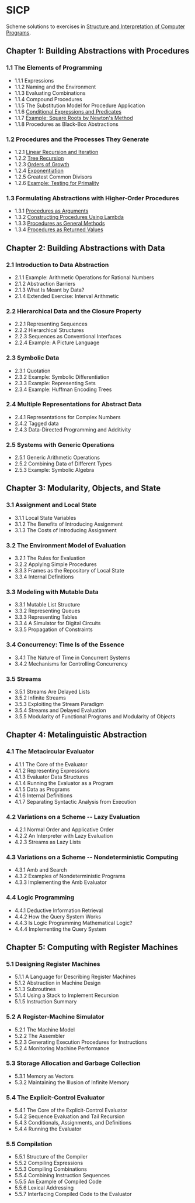 # SICP

Scheme solutions to exercises in [Structure and Interpretation of Computer Programs](https://mitpress.mit.edu/sicp/full-text/book/book.html).

## Chapter 1: Building Abstractions with Procedures

### 1.1 The Elements of Programming
- 1.1.1 Expressions
- 1.1.2 Naming and the Environment
- 1.1.3 Evaluating Combinations
- 1.1.4 Compound Procedures
- 1.1.5 The Substitution Model for Procedure Application
- 1.1.6 [Conditional Expressions and Predicates](ch_1/s1_1_6)
- 1.1.7 [Example: Square Roots by Newton's Method](ch_1/s1_1_7)
- 1.1.8 Procedures as Black-Box Abstractions

### 1.2 Procedures and the Processes They Generate
- 1.2.1 [Linear Recursion and Iteration](ch_1/s1_2_1)
- 1.2.2 [Tree Recursion](ch_1/s1_2_2)
- 1.2.3 [Orders of Growth](ch_1/s1_2_3)
- 1.2.4 [Exponentiation](ch_1/s1_2_4)
- 1.2.5 Greatest Common Divisors
- 1.2.6 [Example: Testing for Primality](ch_1/s1_2_6)

### 1.3 Formulating Abstractions with Higher-Order Procedures
- 1.3.1 [Procedures as Arguments](ch_1/s1_3_1)
- 1.3.2 [Constructing Procedures Using Lambda](ch_1/s1_3_2)
- 1.3.3 [Procedures as General Methods](ch_1/s1_3_3)
- 1.3.4 [Procedures as Returned Values](ch_1/s1_3_4)

## Chapter 2: Building Abstractions with Data

### 2.1 Introduction to Data Abstraction
- 2.1.1 Example: Arithmetic Operations for Rational Numbers
- 2.1.2 Abstraction Barriers
- 2.1.3 What Is Meant by Data?
- 2.1.4 Extended Exercise: Interval Arithmetic

### 2.2 Hierarchical Data and the Closure Property
- 2.2.1 Representing Sequences
- 2.2.2 Hierarchical Structures
- 2.2.3 Sequences as Conventional Interfaces
- 2.2.4 Example: A Picture Language

### 2.3 Symbolic Data
- 2.3.1 Quotation
- 2.3.2 Example: Symbolic Differentiation
- 2.3.3 Example: Representing Sets
- 2.3.4 Example: Huffman Encoding Trees

### 2.4 Multiple Representations for Abstract Data
- 2.4.1 Representations for Complex Numbers
- 2.4.2 Tagged data
- 2.4.3 Data-Directed Programming and Additivity

### 2.5 Systems with Generic Operations
- 2.5.1 Generic Arithmetic Operations
- 2.5.2 Combining Data of Different Types
- 2.5.3 Example: Symbolic Algebra

## Chapter 3: Modularity, Objects, and State

### 3.1 Assignment and Local State
- 3.1.1 Local State Variables
- 3.1.2 The Benefits of Introducing Assignment
- 3.1.3 The Costs of Introducing Assignment

### 3.2 The Environment Model of Evaluation
- 3.2.1 The Rules for Evaluation
- 3.2.2 Applying Simple Procedures
- 3.3.3 Frames as the Repository of Local State
- 3.3.4 Internal Definitions

### 3.3 Modeling with Mutable Data
- 3.3.1 Mutable List Structure
- 3.3.2 Representing Queues
- 3.3.3 Representing Tables
- 3.3.4 A Simulator for Digital Circuits
- 3.3.5 Propagation of Constraints

### 3.4 Concurrency: Time Is of the Essence
- 3.4.1 The Nature of Time in Concurrent Systems
- 3.4.2 Mechanisms for Controlling Concurrency

### 3.5 Streams
- 3.5.1 Streams Are Delayed Lists
- 3.5.2 Infinite Streams
- 3.5.3 Exploiting the Stream Paradigm
- 3.5.4 Streams and Delayed Evaluation
- 3.5.5 Modularity of Functional Programs and Modularity of Objects

## Chapter 4: Metalinguistic Abstraction

### 4.1 The Metacircular Evaluator
- 4.1.1 The Core of the Evaluator
- 4.1.2 Representing Expressions
- 4.1.3 Evaluator Data Structures
- 4.1.4 Running the Evaluator as a Program
- 4.1.5 Data as Programs
- 4.1.6 Internal Definitions
- 4.1.7 Separating Syntactic Analysis from Execution

### 4.2 Variations on a Scheme -- Lazy Evaluation
- 4.2.1 Normal Order and Applicative Order
- 4.2.2 An Interpreter with Lazy Evaluation
- 4.2.3 Streams as Lazy Lists

### 4.3 Variations on a Scheme -- Nondeterministic Computing
- 4.3.1 Amb and Search
- 4.3.2 Examples of Nondeterministic Programs
- 4.3.3 Implementing the Amb Evaluator

### 4.4 Logic Programming
- 4.4.1 Deductive Information Retrieval
- 4.4.2 How the Query System Works
- 4.4.3 Is Logic Programming Mathematical Logic?
- 4.4.4 Implementing the Query System

## Chapter 5: Computing with Register Machines

### 5.1 Designing Register Machines
- 5.1.1 A Language for Describing Register Machines
- 5.1.2 Abstraction in Machine Design
- 5.1.3 Subroutines
- 5.1.4 Using a Stack to Implement Recursion
- 5.1.5 Instruction Summary

### 5.2 A Register-Machine Simulator
- 5.2.1 The Machine Model
- 5.2.2 The Assembler
- 5.2.3 Generating Execution Procedures for Instructions
- 5.2.4 Monitoring Machine Performance

### 5.3 Storage Allocation and Garbage Collection
- 5.3.1 Memory as Vectors
- 5.3.2 Maintaining the Illusion of Infinite Memory

### 5.4 The Explicit-Control Evaluator
- 5.4.1 The Core of the Explicit-Control Evaluator
- 5.4.2 Sequence Evaluation and Tail Recursion
- 5.4.3 Conditionals, Assignments, and Definitions
- 5.4.4 Running the Evaluator

### 5.5 Compilation
- 5.5.1 Structure of the Compiler
- 5.5.2 Compiling Expressions
- 5.5.3 Compiling Combinations
- 5.5.4 Combining Instruction Sequences
- 5.5.5 An Example of Compiled Code
- 5.5.6 Lexical Addressing
- 5.5.7 Interfacing Compiled Code to the Evaluator


